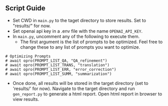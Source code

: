 ## Script Guide

- Set CWD in `main.py` to the taget directory to store results. Set to "results/" for now.
- Set openai api key in a .env file with the name `OPENAI_API_KEY`.
- In `main.py`, uncomment any of the following to execute them.
    - The first argument is the list of prompts to be optimized. Feel free to change these to any list of prompts you want to optimize.
```
# Optimizing Prompts
# await opro(PROMPT_LIST_QA, "QA_refinement")
# await opro(PROMPT_LIST_TRANS, "translation")
# await opro(PROMPT_LIST_ERR, "error_correction")
# await opro(PROMPT_LIST_SUMM, "summarization")
```
- Once done, all results will be stored in the target directory (set to 'results/' for now). Navigate to the target directory and run `gen_report.py` to generate a html report. Open html report in browser to view results.
